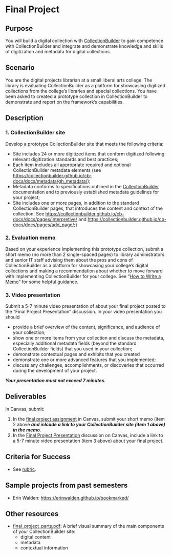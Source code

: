 [cb]: https://collectionbuilder.github.io "CollectionBuilder"
# Final Project

## Purpose
You will build a digital collection with [CollectionBuilder][cb] to gain competence with CollectionBuilder and integrate and demonstrate knowledge and skills of digitization and metadata for digital collections.

## Scenario
You are the digital projects librarian at a small liberal arts college. The library is evaluating CollectionBuilder as a platform for showcasing digitized collections from the college’s libraries and special collections. You have been asked to created a prototype collection in CollectionBuilder to demonstrate and report on the framework’s capabilities.

## Description


### 1. CollectionBuilder site

Develop a prototype CollectionBuilder site that meets the following criteria:	
- Site includes 24 or more digitized items that conform digitized following relevant digitization standards and best practices;
- Each item includes all appropriate required and optional CollectionBuilder metadata elements (see <https://collectionbuilder.github.io/cb-docs/docs/metadata/gh_metadata/>); 
- Metadata conforms to specifications outlined in the [CollectionBuilder][cb] documentation and to previously established metadata guidelines for your project;
- Site includes one or more pages, in addition to the standard CollectionBuilder pages, that introduces the content and context of the collection. See <https://collectionbuilder.github.io/cb-docs/docs/pages/interpretive/> and <https://collectionbuilder.github.io/cb-docs/docs/pages/add_page/>;}

### 2. Evaluation memo

Based on your experience implementing this prototype collection, submit a short memo (no more than 2 single-spaced pages) to library administrators and senior IT staff advising them about the pros and cons of CollectionBuilder as a platform for showcasing your college’s digital collections and making a recommendation about whether to move forward with implementing CollectionBuilder for your college. See “[How to Write a Memo](https://www.grammarly.com/blog/how-to-write-memo/)” for some helpful guidance.

### 3. Video presentation

Submit a 5-7 minute video presentation of about your final project posted to the “Final Project Presentation” discussion. In your video presentation you should 
- provide a brief overview of the content, significance, and audience of your collection; 
- show one or more items from your collection and discuss the metadata, especially additional metadata fields (beyond the standard CollectionBuilder fields) that you used in your collection;
- demonstrate contextual pages and exhibits that you created
- demonstrate one or more advanced features that you implemented;  
- discuss any challenges, accomplishments, or discoveries that occurred during the development of your project.

**_Your presentation must not exceed 7 minutes._**

## Deliverables

In Canvas, submit:

1. In the [final project assignment](https://iu.instructure.com/courses/2169110/assignments/15588354) in Canvas, submit your short memo (item 2 above _**and inlcude a link to your CollectionBuilder site (item 1 above) in the memo**_.
2. In the [Final Project Presentation](https://iu.instructure.com/courses/2169110/assignments/15588350) discussion on Canvas, include a link to a 5-7 minute video presentation (item 3 above) about your final project.

## Criteria for Success

- See [rubric](rubric_final_project.md).

## Sample projects from past semesters
- Erin Walden: <https://erinwalden.github.io/bookmarked/>

## Other resources
- [final_project_parts.pdf](https://github.com/jawalsh/z652-Digital-Libraries-FA24/blob/main/resources/final_project_parts.pdf): A brief visual summary of the main components of your CollectionBuilder site:
	- digital content
	- metadata
	- contextual information

